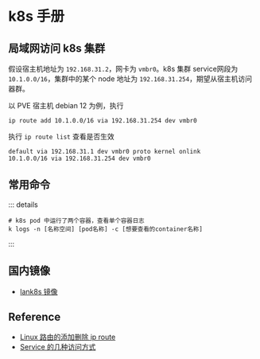 # k8s 手册

## 局域网访问 k8s 集群

假设宿主机地址为 `192.168.31.2`，网卡为 `vmbr0`。k8s 集群 service网段为 `10.1.0.0/16`，集群中的某个 node 地址为 `192.168.31.254`，期望从宿主机访问器群。

以 PVE 宿主机 debian 12 为例，执行

```shell
ip route add 10.1.0.0/16 via 192.168.31.254 dev vmbr0
```

执行 `ip route list` 查看是否生效

```shell
default via 192.168.31.1 dev vmbr0 proto kernel onlink
10.1.0.0/16 via 192.168.31.254 dev vmbr0
```

## 常用命令

::: details

```shell
# k8s pod 中运行了两个容器，查看单个容器日志
k logs -n [名称空间] [pod名称] -c [想要查看的container名称]
```

:::

## 国内镜像

- [lank8s 镜像](https://github.com/lank8s)

## Reference

- [Linux 路由的添加删除 ip route](https://www.joshua317.com/article/236)
- [Service 的几种访问方式](https://www.lixueduan.com/posts/kubernetes/05-service-access/)